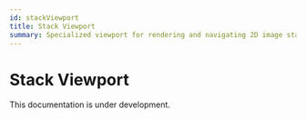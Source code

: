 ```yaml
---
id: stackViewport
title: Stack Viewport
summary: Specialized viewport for rendering and navigating 2D image stacks with support for scrolling, pan/zoom operations, and individual image manipulations
---
```


# Stack Viewport

This documentation is under development.
